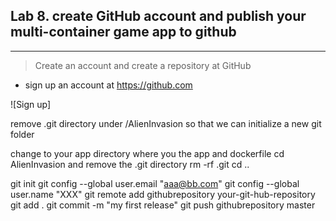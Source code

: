 ## Lab 8. create GitHub account and publish your multi-container game app to github
___

> Create an account and create a repository at GitHub

* sign up an account at https://github.com

![Sign up] 




remove .git directory under /AlienInvasion so that we can initialize a new git folder

change to your app directory where you the app and dockerfile
cd AlienInvasion and remove the .git directory
rm -rf .git
cd ..

git init
git config --global user.email "aaa@bb.com"
git config --global user.name "XXX"
git remote add githubrepository your-git-hub-repository
git add .
git commit -m "my first release"
git push githubrepository master
